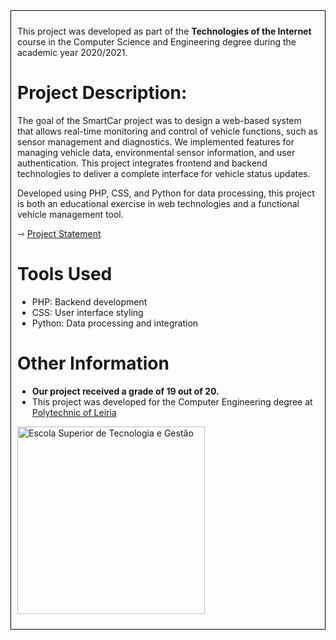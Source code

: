 <div style="border: 1px solid black; padding: 10px;">
<p>This project was developed as part of the <strong>Technologies of the Internet</strong> course in the Computer Science and Engineering degree during the academic year 2020/2021.</p>

<h1>Project Description:</h1>
<p>The goal of the SmartCar project was to design a web-based system that allows real-time monitoring and control of vehicle functions, such as sensor management and diagnostics. We implemented features for managing vehicle data, environmental sensor information, and user authentication. This project integrates frontend and backend technologies to deliver a complete interface for vehicle status updates.</p>

<p>Developed using PHP, CSS, and Python for data processing, this project is both an educational exercise in web technologies and a functional vehicle management tool.</p>

<p>&#8702; <a href="https://github.com/MFMici/SmartCar/blob/main/ProjectDescription.pdf">Project Statement</a></p>

<h1>Tools Used</h1>
<ul>
<li>PHP: Backend development</li>
<li>CSS: User interface styling</li>
<li>Python: Data processing and integration</li>
</ul>

<h1>Other Information</h1>
<ul>
  <li><strong>Our project received a grade of 19 out of 20.</strong></li>
  <li>This project was developed for the Computer Engineering degree at <a href="https://www.ipleiria.pt/curso/licenciatura-em-engenharia-informatica/" rel="nofollow">Polytechnic of Leiria</a></li>
</ul>

<p><a href="https://www.ipleiria.pt/estg/" rel="nofollow"><img src="https://www.ipleiria.pt/normasgraficas/wp-content/uploads/sites/80/2017/09/estg_h-01.jpg" width="300" alt="Escola Superior de Tecnologia e Gestão" title="Escola Superior de Tecnologia e Gestão" style="max-width: 100%;"></a></p>
</div>
